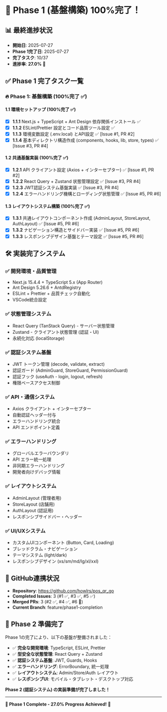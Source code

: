 # 🎉 Phase 1 (基盤構築) 100%完了！

## 📊 最終進捗状況

- **開始日**: 2025-07-27
- **Phase 1完了日**: 2025-07-27
- **完了タスク**: 10/37
- **進捗率**: **27.0%** 🎉

## ✅ Phase 1 完了タスク一覧

### 🔥 **Phase 1: 基盤構築** (100%完了 ✅)

#### 1.1 環境セットアップ (100%完了 ✅)
- [x] **1.1.1** Next.js + TypeScript + Ant Design 依存関係インストール ✅
- [x] **1.1.2** ESLint/Prettier 設定とコード品質ツール設定 ✅
- [x] **1.1.3** 環境変数設定 (.env.local) とAPI設定 ✅ [Issue #1, PR #2]
- [x] **1.1.4** 基本ディレクトリ構造作成 (components, hooks, lib, store, types) ✅ [Issue #3, PR #4]

#### 1.2 共通基盤実装 (100%完了 ✅)
- [x] **1.2.1** API クライアント設定 (Axios + インターセプター) ✅ [Issue #1, PR #2]
- [x] **1.2.2** React Query + Zustand 状態管理設定 ✅ [Issue #3, PR #4]
- [x] **1.2.3** JWT認証システム基盤実装 ✅ [Issue #3, PR #4]
- [x] **1.2.4** エラーハンドリング機構とローディング状態管理 ✅ [Issue #5, PR #6]

#### 1.3 レイアウトシステム構築 (100%完了 ✅)
- [x] **1.3.1** 共通レイアウトコンポーネント作成 (AdminLayout, StoreLayout, AuthLayout) ✅ [Issue #5, PR #6]
- [x] **1.3.2** ナビゲーション構造とサイドバー実装 ✅ [Issue #5, PR #6]
- [x] **1.3.3** レスポンシブデザイン基盤とテーマ設定 ✅ [Issue #5, PR #6]

## 🛠️ 実装完了システム

### ✅ 開発環境・品質管理
- Next.js 15.4.4 + TypeScript 5.x (App Router)
- Ant Design 5.26.6 + AntdRegistry
- ESLint + Prettier + 品質チェック自動化
- VSCode統合設定

### ✅ 状態管理システム
- React Query (TanStack Query) - サーバー状態管理
- Zustand - クライアント状態管理 (認証・UI)
- 永続化対応 (localStorage)

### ✅ 認証システム基盤
- JWT トークン管理 (decode, validate, extract)
- 認証ガード (AdminGuard, StoreGuard, PermissionGuard)
- 認証フック (useAuth - login, logout, refresh)
- 権限ベースアクセス制御

### ✅ API・通信システム
- Axios クライアント + インターセプター
- 自動認証ヘッダー付与
- エラーハンドリング統合
- API エンドポイント定義

### ✅ エラーハンドリング
- グローバルエラーバウンダリ
- API エラー統一処理
- 非同期エラーハンドリング
- 開発者向けデバッグ情報

### ✅ レイアウトシステム
- AdminLayout (管理者用)
- StoreLayout (店舗用)
- AuthLayout (認証用)
- レスポンシブサイドバー・ヘッダー

### ✅ UI/UXシステム
- カスタムUIコンポーネント (Button, Card, Loading)
- ブレッドクラム・ナビゲーション
- テーマシステム (light/dark)
- レスポンシブデザイン (xs/sm/md/lg/xl/xxl)

## 🔄 GitHub連携状況
- **Repository**: https://github.com/howlrs/pos_qr_go
- **Completed Issues**: 3 (#1 ✅, #3 ✅, #5 ✅)
- **Merged PRs**: 3 (#2 ✅, #4 ✅, #6 🔄)
- **Current Branch**: feature/phase1-completion

## 🎯 **Phase 2 準備完了**

Phase 1の完了により、以下の基盤が整備されました：

- ✅ **完全な開発環境**: TypeScript, ESLint, Prettier
- ✅ **型安全な状態管理**: React Query + Zustand
- ✅ **認証システム基盤**: JWT, Guards, Hooks
- ✅ **エラーハンドリング**: ErrorBoundary, 統一処理
- ✅ **レイアウトシステム**: Admin/Store/Auth レイアウト
- ✅ **レスポンシブUI**: モバイル・タブレット・デスクトップ対応

**Phase 2 (認証システム) の実装準備が完了しました！**

---

**🎉 Phase 1 Complete - 27.0% Progress Achieved!** 🎉